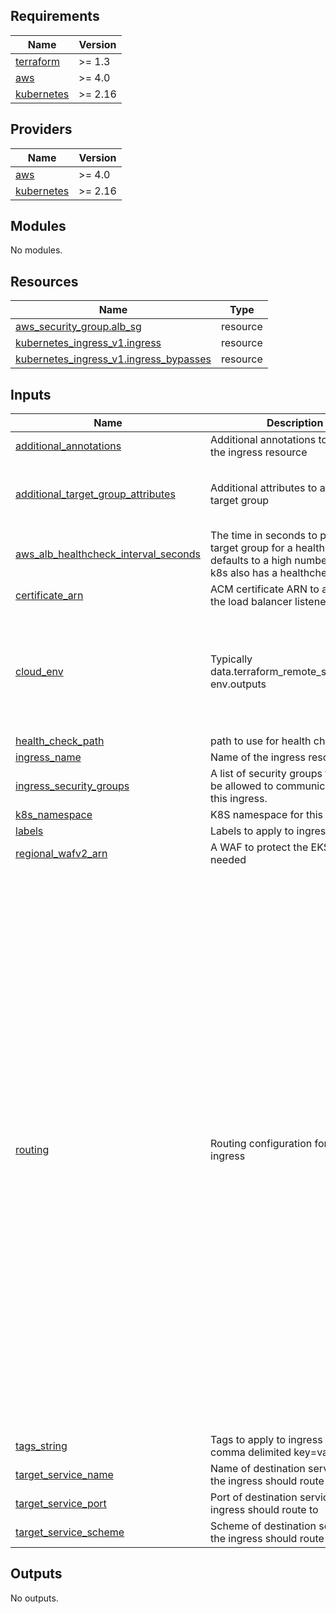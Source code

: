 <!-- START -->
## Requirements

| Name | Version |
|------|---------|
| <a name="requirement_terraform"></a> [terraform](#requirement\_terraform) | >= 1.3 |
| <a name="requirement_aws"></a> [aws](#requirement\_aws) | >= 4.0 |
| <a name="requirement_kubernetes"></a> [kubernetes](#requirement\_kubernetes) | >= 2.16 |

## Providers

| Name | Version |
|------|---------|
| <a name="provider_aws"></a> [aws](#provider\_aws) | >= 4.0 |
| <a name="provider_kubernetes"></a> [kubernetes](#provider\_kubernetes) | >= 2.16 |

## Modules

No modules.

## Resources

| Name | Type |
|------|------|
| [aws_security_group.alb_sg](https://registry.terraform.io/providers/hashicorp/aws/latest/docs/resources/security_group) | resource |
| [kubernetes_ingress_v1.ingress](https://registry.terraform.io/providers/hashicorp/kubernetes/latest/docs/resources/ingress_v1) | resource |
| [kubernetes_ingress_v1.ingress_bypasses](https://registry.terraform.io/providers/hashicorp/kubernetes/latest/docs/resources/ingress_v1) | resource |

## Inputs

| Name | Description | Type | Default | Required |
|------|-------------|------|---------|:--------:|
| <a name="input_additional_annotations"></a> [additional\_annotations](#input\_additional\_annotations) | Additional annotations to apply to the ingress resource | `map(string)` | `{}` | no |
| <a name="input_additional_target_group_attributes"></a> [additional\_target\_group\_attributes](#input\_additional\_target\_group\_attributes) | Additional attributes to apply to the target group | <pre>list(object({<br>    key   = string<br>    value = string<br>  }))</pre> | `[]` | no |
| <a name="input_aws_alb_healthcheck_interval_seconds"></a> [aws\_alb\_healthcheck\_interval\_seconds](#input\_aws\_alb\_healthcheck\_interval\_seconds) | The time in seconds to ping the target group for a health check; defaults to a high numbers since k8s also has a healthcheck | `string` | `"300"` | no |
| <a name="input_certificate_arn"></a> [certificate\_arn](#input\_certificate\_arn) | ACM certificate ARN to attach to the load balancer listener | `string` | n/a | yes |
| <a name="input_cloud_env"></a> [cloud\_env](#input\_cloud\_env) | Typically data.terraform\_remote\_state.cloud-env.outputs | <pre>object({<br>    public_subnets        = list(string),<br>    private_subnets       = list(string),<br>    database_subnets      = list(string),<br>    database_subnet_group = string,<br>    vpc_id                = string,<br>    vpc_cidr_block        = string,<br>  })</pre> | n/a | yes |
| <a name="input_health_check_path"></a> [health\_check\_path](#input\_health\_check\_path) | path to use for health checks | `string` | `"/"` | no |
| <a name="input_ingress_name"></a> [ingress\_name](#input\_ingress\_name) | Name of the ingress resource | `string` | n/a | yes |
| <a name="input_ingress_security_groups"></a> [ingress\_security\_groups](#input\_ingress\_security\_groups) | A list of security groups that should be allowed to communicate with this ingress. | `list(string)` | `[]` | no |
| <a name="input_k8s_namespace"></a> [k8s\_namespace](#input\_k8s\_namespace) | K8S namespace for this service | `string` | n/a | yes |
| <a name="input_labels"></a> [labels](#input\_labels) | Labels to apply to ingress resource | `map(string)` | n/a | yes |
| <a name="input_regional_wafv2_arn"></a> [regional\_wafv2\_arn](#input\_regional\_wafv2\_arn) | A WAF to protect the EKS Ingress if needed | `string` | `null` | no |
| <a name="input_routing"></a> [routing](#input\_routing) | Routing configuration for the ingress | <pre>object({<br>    method           = optional(string, "DOMAIN")<br>    host_match       = string<br>    group_name       = string<br>    priority         = number<br>    path             = optional(string, "/*")<br>    service_name     = string<br>    service_port     = number<br>    service_scheme   = string<br>    service_type     = string<br>    alb_idle_timeout = optional(number, 60) // in seconds<br>    oidc_config = optional(object({<br>      issuer                = string<br>      authorizationEndpoint = string<br>      tokenEndpoint         = string<br>      userInfoEndpoint      = string<br>      secretName            = string<br>      }), {<br>      issuer                = ""<br>      authorizationEndpoint = ""<br>      tokenEndpoint         = ""<br>      userInfoEndpoint      = ""<br>      secretName            = ""<br>    })<br>    bypasses = optional(map(object({<br>      paths   = optional(set(string), [])<br>      methods = optional(set(string), [])<br>      deny_action = optional(object({<br>        deny              = optional(bool, false)<br>        deny_status_code  = optional(string, "403")<br>        deny_message_body = optional(string, "Denied")<br>      }), {})<br>    })))<br>    success_codes = optional(string, "200-499")<br>    sticky_sessions = optional(object({<br>      enabled          = optional(bool, false),<br>      duration_seconds = optional(number, 600),<br>      cookie_name      = optional(string, "happy_sticky_session"),<br>      cookie_samesite  = optional(string, "Lax"),<br>    }), {})<br>  })</pre> | n/a | yes |
| <a name="input_tags_string"></a> [tags\_string](#input\_tags\_string) | Tags to apply to ingress resource, comma delimited key=value pairs | `string` | `""` | no |
| <a name="input_target_service_name"></a> [target\_service\_name](#input\_target\_service\_name) | Name of destination service that the ingress should route to | `string` | n/a | yes |
| <a name="input_target_service_port"></a> [target\_service\_port](#input\_target\_service\_port) | Port of destination service that the ingress should route to | `number` | n/a | yes |
| <a name="input_target_service_scheme"></a> [target\_service\_scheme](#input\_target\_service\_scheme) | Scheme of destination service that the ingress should route to | `string` | n/a | yes |

## Outputs

No outputs.
<!-- END -->